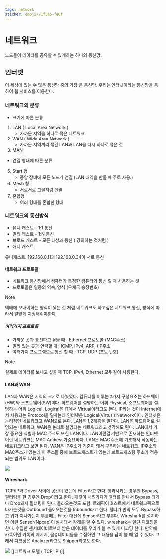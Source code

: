 ```yaml
---
tags: network
sticker: emoji//1f5a5-fe0f
---
```


# 네트워크
노드들이 데이터를 공유할 수 있게하는 하나의 통신망.

## 인터넷
이 세상에 있는 수 많은 통신망 중의 가장 큰 통신망. 우리는 인터넷이라는 통신망을 통하여 웹 서비스를 이용한다.
### 네트워크의 분류
- 크기에 따른 분류
1. LAN ( Local Area Network )
	-  가까운 지역을 하나로 묶은 네트워크 
2. WAN ( Wide Area Network )
	- 가까운 지역끼리 묶인 LAN과 LAN을 다시 하나로 묶은 것
3. MAN

- 연결 형태에 따른 분류
5. Start 형 
	- 중앙 장비에 모든 노드가 연결 (LAN 대역을 만들 때 주로 사용.)
6. Mesh 형 
	- 서로서로 그물처럼 연결
7. 혼합형 
	- 여러 형태를 혼합한 형태

### 네트워크의 통신방식
- 유니 캐스트 - 1:1 통신
- 멀티 캐스트 - 1:N 통신
- 브로드 캐스트 - 모든 대상과 통신 ( 강의하는 것처럼 )
- 애니 캐스트

유니캐스트. 192.168.0.11과 192.168.0.34이 서로 통신

#### 네트워크 프로토콜
- 네트워크 통신망에서 컴퓨터가 특정한 컴퓨터와 통신 할 때 사용하는 것
- 프로토콜은 일종의 약속, 양식 (우체국 송장번호)

> [!NOTE]
> 택배에 보내야하는 양식이 있는 것 처럼 네트워크도 하고싶은 네트워크 통신, 방식에 따라서 알맞게 지정해줘야한다.
##### 여러가지 프로토콜
- 가까운 곳과 통신하고 싶을 때 : Ethernet 프로토콜 (MAC주소)
- 멀리 있는 곳과 연락할 때 : ICMP, IPv4, ARP, (IP주소)
- 여러가지 프로그램으로 통신 할 때 : TCP, UDP (포트 번호)
> [!NOTE]
> 실제로 데이터를 보내고 싶을 때 TCP, IPv4, Ethernet 모두 같이 사용한다.

#### LAN과 WAN
LAN과 WAN은 지역의 크기로 나눴었다. 
컴퓨터를 이루는 2가지 구성요소는 하드웨어(HW)와 소프트웨어(SW)이다. 하드웨어를 설명하는 어휘 Physical, 소프트웨어를 설명하는 어휘 Logical. Logical은 IT에서 Virtual이라고도 한다. IP라는 것이 Internet에서 사용되는 Protocol을 말하는데 인터넷은 Logical(Virtual) Network이다. 인터넷은 논리적인 네트워크고 WAN으로 본다. LAN은 1,2계층을 말한다. LAN은 하드웨어로 설명되는 네트워크, WAN은 논리로 설명되는 네트워크라고 생각해도 된다. LAN에서 가장 중요한 식별자 MAC 주소도 또한 LAN이다. LAN이란걸 기반으로 존재하는 인터넷이란 네트워크는 MAC Address가중요하다. LAN은 MAC 주소에 기초해서 작동하는 네트워크라고 보면 된다. WAN은 IP주소가 기준이 돼서 구분하는 네트워크.  IP주소와 MAC주소가 있는데 이 주소들 중에 브로드캐스트가 있는데 브로드캐스팅 주소가 적용되는 범위도 LAN이다.

![](https://i.imgur.com/WJWm1Pv.png)

#### Wireshark
TCP/IP와 Driver 사이에 공간이 있는데 Filter라고 한다. 통과시키는 경우엔 Bypass, 필터링을 한 경우엔 Drop이라고 한다. 패킷이 내려가다가 필터를 만나서 Bypass 되거나 Drop돼서 필터링이 된다. 올라오는것도 포함. 트래픽이 호스트에서 네트워크쪽으로 나가는것을 Outbound 들어오는것을 Inbound라고 한다. 
필터가 만약 모두 Bypass하고 뭐가 지나가는지 부를때는 Filter 대신에 Sensor라고 부른다. Wireshark를 설치하면 이런 Sensor(Npcap)이 설치돼서 왕래를 알 수 있다. wireshark는 일단 디코딩을 한다. 수집한 센서데이터로부터 받은 데이터를 우리가 볼 수 있게 디코딩 한다. 만약에 카톡이면 카톡의 메시지, 음성데이터들을 수집하면 그 내용을 남이 볼 때 알 수 있다. 그래서 디코딩은 Analyzer라고도 Snipper라고도 한다. 

![](https://i.imgur.com/k6oREqq.jpg)
[[네트워크 모델 ( TCP, IP )]]

